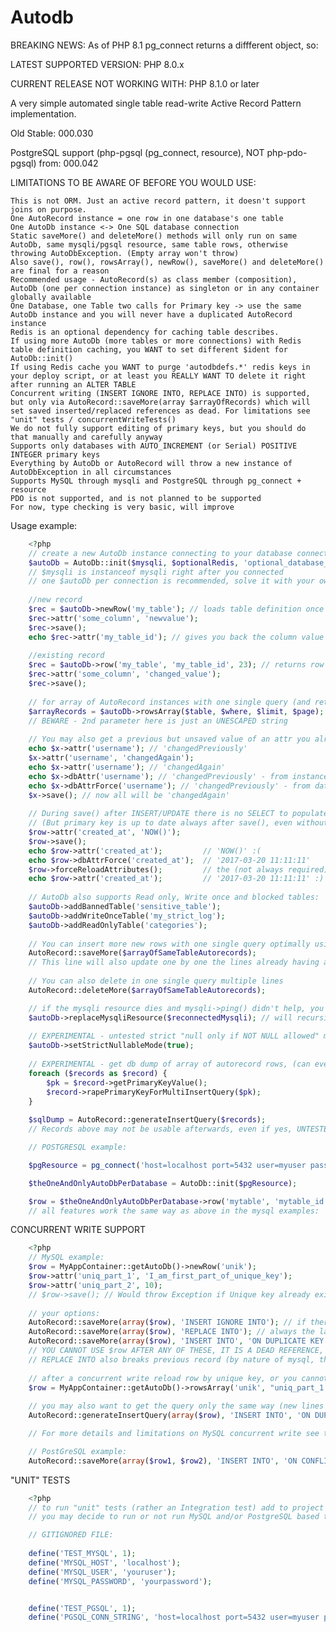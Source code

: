 # Autodb

BREAKING NEWS: As of PHP 8.1 pg_connect returns a diffferent object, so:

LATEST SUPPORTED VERSION: PHP 8.0.x

CURRENT RELEASE NOT WORKING WITH: PHP 8.1.0 or later

A very simple automated single table read-write Active Record Pattern implementation.

Old Stable: 000.030

PostgreSQL support (php-pgsql (pg_connect, resource), NOT php-pdo-pgsql) from: 000.042

LIMITATIONS TO BE AWARE OF BEFORE YOU WOULD USE:

    This is not ORM. Just an active record pattern, it doesn't support joins on purpose.
    One AutoRecord instance = one row in one database's one table
    One AutoDb instance <-> One SQL database connection
    Static saveMore() and deleteMore() methods will only run on same AutoDb, same mysqli/pgsql resource, same table rows, otherwise throwing AutoDbException. (Empty array won't throw)
    Also save(), row(), rowsArray(), newRow(), saveMore() and deleteMore() are final for a reason
    Recommended usage - AutoRecord(s) as class member (composition), AutoDb (one per connection instance) as singleton or in any container globally available
    One Database, one Table two calls for Primary key -> use the same AutoDb instance and you will never have a duplicated AutoRecord instance
    Redis is an optional dependency for caching table describes.
    If using more AutoDb (more tables or more connections) with Redis table definition caching, you WANT to set different $ident for AutoDb::init()
    If using Redis cache you WANT to purge 'autodbdefs.*' redis keys in your deploy script, or at least you REALLY WANT TO delete it right after running an ALTER TABLE
    Concurrent writing (INSERT IGNORE INTO, REPLACE INTO) is supported, but only via AutoRecord::saveMore(array $arrayOfRecords) which will set saved inserted/replaced references as dead. For limitations see "unit" tests / concurrentWriteTests()
    We do not fully support editing of primary keys, but you should do that manually and carefully anyway
    Supports only databases with AUTO_INCREMENT (or Serial) POSITIVE INTEGER primary keys
    Everything by AutoDb or AutoRecord will throw a new instance of AutoDbException in all circumstances
    Supports MySQL through mysqli and PostgreSQL through pg_connect + resource
    PDO is not supported, and is not planned to be supported
    For now, type checking is very basic, will improve

Usage example:

```php
    <?php
    // create a new AutoDb instance connecting to your database connection. One mysqli resource <-> One AutoDb
    $autoDb = AutoDb::init($mysqli, $optionalRedis, 'optional_database_ident_for_redis_key_table_defs'); 
    // $mysqli is instanceof mysqli right after you connected
    // one $autoDb per connection is recommended, solve it with your own conatainer/singleton for best results
    
    //new record
    $rec = $autoDb->newRow('my_table'); // loads table definition once in runtime with describe 
    $rec->attr('some_column', 'newvalue');
    $rec->save();
    echo $rec->attr('my_table_id'); // gives you back the column value
    
    //existing record
    $rec = $autoDb->row('my_table', 'my_table_id', 23); // returns row with primary key my_table_id 23
    $rec->attr('some_column', 'changed_value');
    $rec->save();
    
    // for array of AutoRecord instances with one single query (and returns object cache version if exists)
    $arrayRecords = $autoDb->rowsArray($table, $where, $limit, $page); // limit default is -1 (unlimited results), page defaults to 1
    // BEWARE - 2nd parameter here is just an UNESCAPED string
    
    // You may also get a previous but unsaved value of an attr you already saved:
    echo $x->attr('username'); // 'changedPreviously'
    $x->attr('username', 'changedAgain');
    echo $x->attr('username'); // 'changedAgain'
    echo $x->dbAttr('username'); // 'changedPreviously' - from instance
    echo $x->dbAttrForce('username'); // 'changedPreviously' - from database
    $x->save(); // now all will be 'changedAgain'
    
    // During save() after INSERT/UPDATE there is no SELECT to populate the columns in the database. You can force it by calling $record->forceReloadAttributes(). 
    // (But primary key is up to date always after save(), even without calling $record->forceReloadAttributes() method)
    $row->attr('created_at', 'NOW()');
    $row->save();
    echo $row->attr('created_at');         // 'NOW()' :(
    echo $row->dbAttrForce('created_at');  // '2017-03-20 11:11:11'
    $row->forceReloadAttributes();         // the (not always required) extra query to sync column attributes
    echo $row->attr('created_at');         // '2017-03-20 11:11:11' :)
    
    // AutoDb also supports Read only, Write once and blocked tables:
    $autoDb->addBannedTable('sensitive_table');
    $autoDb->addWriteOnceTable('my_strict_log');
    $autoDb->addReadOnlyTable('categories');
    
    // You can insert more new rows with one single query optimally using 
    AutoRecord::saveMore($arrayOfSameTableAutorecords);
    // This line will also update one by one the lines already having a primary key
    
    // You can also delete in one single query multiple lines
    AutoRecord::deleteMore($arrayOfSameTableAutorecords);

    // if the mysqli resource dies and mysqli->ping() didn't help, you can force replacing it to a new connected mysqli instance
    $autoDb->replaceMysqliResource($reconnectedMysqli); // will recursively run through autorecords too
    
    // EXPERIMENTAL - untested strict "null only if NOT NULL allowed" mode
    $autoDb->setStrictNullableMode(true);
    
    // EXPERIMENTAL - get db dump of array of autorecord rows, (can even force primary key read)
    foreach ($records as $record) {
        $pk = $record->getPrimaryKeyValue();
        $record->rapePrimaryKeyForMultiInsertQuery($pk);
    }
        
    $sqlDump = AutoRecord::generateInsertQuery($records);
    // Records above may not be usable afterwards, even if yes, UNTESTED
```

```php
    // POSTGRESQL example:

    $pgResource = pg_connect('host=localhost port=5432 user=myuser password=mypassword dbname=mydb');

    $theOneAndOnlyAutoDbPerDatabase = AutoDb::init($pgResource);

    $row = $theOneAndOnlyAutoDbPerDatabase->row('mytable', 'mytable_id', 71);
    // all features work the same way as above in the mysql examples:
```


CONCURRENT WRITE SUPPORT

```php
    <?php
    // MySQL example:
    $row = MyAppContainer::getAutoDb()->newRow('unik');
    $row->attr('uniq_part_1', 'I_am_first_part_of_unique_key');
    $row->attr('uniq_part_2', 10);
    // $row->save(); // Would throw Exception if Unique key already exists (sometimes you want this though)
    
    // your options:
    AutoRecord::saveMore(array($row), 'INSERT IGNORE INTO'); // if there was a row using this unique key, that one wins
    AutoRecord::saveMore(array($row), 'REPLACE INTO'); // always the later write wins
    AutoRecord::saveMore(array($row), 'INSERT INTO', 'ON DUPLICATE KEY UPDATE request_count = request_count + 1'); // "manual"
    // YOU CANNOT USE $row AFTER ANY OF THESE, IT IS A DEAD REFERENCE, select again via rowsArray() by Unique keys, if you want to keep working with the row
    // REPLACE INTO also breaks previous record (by nature of mysql, that primary key value doesn't exist anymore)
    
    // after a concurrent write reload row by unique key, or you cannot work with it (dead reference):
    $row = MyAppContainer::getAutoDb()->rowsArray('unik', "uniq_part_1 = 'I_am_first_part_of_unique_key' AND uniq_part_2 = 10")[0]; // array[1] not set as unique
    
    // you may also want to get the query only the same way (new lines only, lines to update throw exception:
    AutoRecord::generateInsertQuery(array($row), 'INSERT INTO', 'ON DUPLICATE KEY UPDATE request_count = request_count + 1'); // return INSERT INTO ... string

    // For more details and limitations on MySQL concurrent write see tests/AutoDbTest.php method concurrentWriteTests()

    // PostGreSQL example:
    AutoRecord::saveMore(array($row1, $row2), 'INSERT INTO', '﻿ON CONFLICT (uniq_part_1, uniq_part_2) DO UPDATE SET request_count = mytable.request_count + 1;');
```

"UNIT" TESTS

```php
    <?php
    // to run "unit" tests (rather an Integration test) add to project root a file test_mysql_connection_credentials.php as stated in tests/bootstrap.php:
    // you may decide to run or not run MySQL and/or PostgreSQL based tests based on if that's being installed in your machine

    // GITIGNORED FILE:
    
    define('TEST_MYSQL', 1);
    define('MYSQL_HOST', 'localhost');
    define('MYSQL_USER', 'youruser');
    define('MYSQL_PASSWORD', 'yourpassword');


    define('TEST_PGSQL', 1);
    define('PGSQL_CONN_STRING', 'host=localhost port=5432 user=myuser password=mypassword'); // do not worry about conn db
    
```
